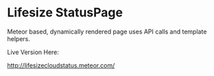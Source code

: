 # Lifesize StatusPage
Meteor based, dynamically rendered page uses API calls and template helpers.

Live Version Here:

http://lifesizecloudstatus.meteor.com/